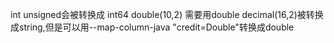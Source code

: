 
int unsigned会被转换成 int64
double(10,2) 需要用double
decimal(16,2)被转换成string,但是可以用--map-column-java "credit=Double"转换成double
